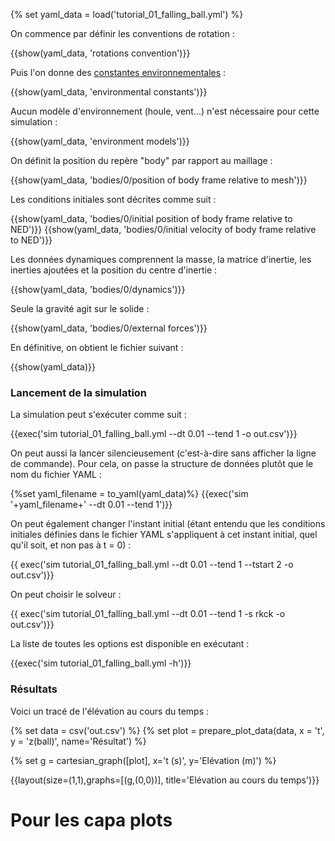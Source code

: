 {% set yaml_data = load('tutorial_01_falling_ball.yml') %}

On commence par définir les conventions de rotation :

{{show(yaml_data, 'rotations convention')}}

Puis l'on donne des [constantes
environnementales](##constantes-environnementales) :

{{show(yaml_data, 'environmental constants')}}

Aucun modèle d'environnement (houle, vent...) n'est nécessaire pour cette
simulation :

{{show(yaml_data, 'environment models')}}

On définit la position du repère "body" par rapport au maillage :

{{show(yaml_data, 'bodies/0/position of body frame relative to mesh')}}

Les conditions initiales sont décrites comme suit :

{{show(yaml_data, 'bodies/0/initial position of body frame relative to NED')}}
{{show(yaml_data, 'bodies/0/initial velocity of body frame relative to NED')}}

Les données dynamiques comprennent la masse, la matrice d'inertie, les inerties ajoutées
et la position du centre d'inertie :

{{show(yaml_data, 'bodies/0/dynamics')}}

Seule la gravité agit sur le solide :

{{show(yaml_data, 'bodies/0/external forces')}}

En définitive, on obtient le fichier suivant :

{{show(yaml_data)}}

### Lancement de la simulation

La simulation peut s'exécuter comme suit :

{{exec('sim tutorial_01_falling_ball.yml --dt 0.01 --tend 1 -o out.csv')}}

On peut aussi la lancer silencieusement (c'est-à-dire sans afficher la ligne de commande).
Pour cela, on passe la structure de données plutôt que le nom du fichier YAML :

{%set yaml_filename = to_yaml(yaml_data)%}
{{exec('sim '+yaml_filename+' --dt 0.01 --tend 1')}}

On peut également changer l'instant initial (étant entendu que les conditions
initiales définies dans le fichier YAML s'appliquent à cet instant initial,
quel qu'il soit, et non pas à t = 0) :

{{ exec('sim tutorial_01_falling_ball.yml --dt 0.01 --tend 1 --tstart 2 -o out.csv')}}

On peut choisir le solveur :

{{ exec('sim tutorial_01_falling_ball.yml --dt 0.01 --tend 1 -s rkck -o out.csv')}}

La liste de toutes les options est disponible en exécutant :

{{exec('sim tutorial_01_falling_ball.yml -h')}}

### Résultats

Voici un tracé de l'élévation au cours du temps :

{% set data = csv('out.csv') %}
{% set plot = prepare_plot_data(data, x = 't', y = 'z(ball)', name='Résultat') %}

{% set g = cartesian_graph([plot], x='t (s)', y='Elévation (m)') %}

{{layout(size=(1,1),graphs=[(g,(0,0))], title='Elévation au cours du temps')}}


# Pour les capa plots





